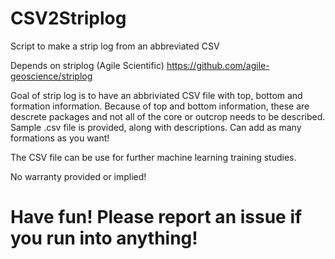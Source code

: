 # CSV2Striplog
Script to make a strip log from an abbreviated CSV

Depends on striplog (Agile Scientific)
https://github.com/agile-geoscience/striplog

Goal of strip log is to have an abbriviated CSV file with top, bottom and formation information. Because of top and bottom information, these are descrete packages and not all of the core or outcrop needs to be described. Sample .csv file is provided, along with descriptions. Can add as many formations as you want!


The CSV file can be use for further machine learning training studies.

No warranty provided or implied! 

# Have fun! Please report an issue if you run into anything!
